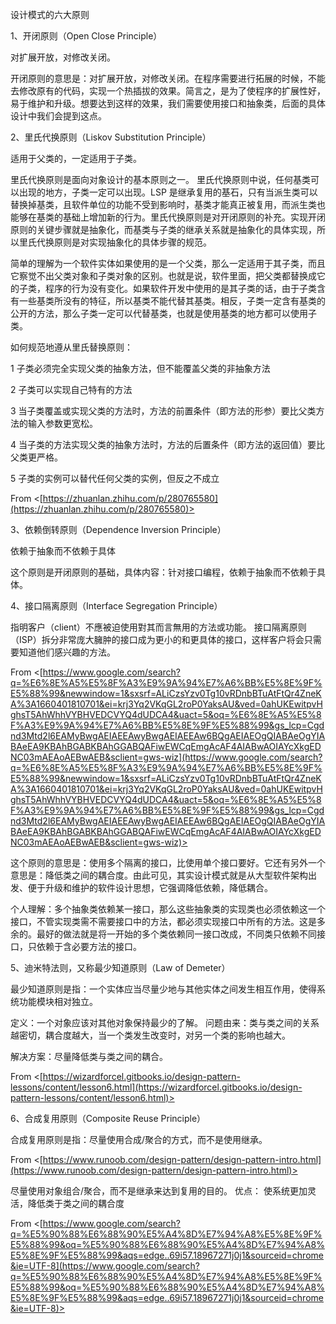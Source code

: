 设计模式的六大原则

1、开闭原则（Open Close Principle）

对扩展开放，对修改关闭。

开闭原则的意思是：对扩展开放，对修改关闭。在程序需要进行拓展的时候，不能去修改原有的代码，实现一个热插拔的效果。简言之，是为了使程序的扩展性好，易于维护和升级。想要达到这样的效果，我们需要使用接口和抽象类，后面的具体设计中我们会提到这点。

2、里氏代换原则（Liskov Substitution Principle）

适用于父类的，一定适用于子类。

里氏代换原则是面向对象设计的基本原则之一。 里氏代换原则中说，任何基类可以出现的地方，子类一定可以出现。LSP 是继承复用的基石，只有当派生类可以替换掉基类，且软件单位的功能不受到影响时，基类才能真正被复用，而派生类也能够在基类的基础上增加新的行为。里氏代换原则是对开闭原则的补充。实现开闭原则的关键步骤就是抽象化，而基类与子类的继承关系就是抽象化的具体实现，所以里氏代换原则是对实现抽象化的具体步骤的规范。

简单的理解为一个软件实体如果使用的是一个父类，那么一定适用于其子类，而且它察觉不出父类对象和子类对象的区别。也就是说，软件里面，把父类都替换成它的子类，程序的行为没有变化。如果软件开发中使用的是其子类的话，由于子类含有一些基类所没有的特征，所以基类不能代替其基类。相反，子类一定含有基类的公开的方法，那么子类一定可以代替基类，也就是使用基类的地方都可以使用子类。

如何规范地遵从里氏替换原则：

1 子类必须完全实现父类的抽象方法，但不能覆盖父类的非抽象方法

2 子类可以实现自己特有的方法

3 当子类覆盖或实现父类的方法时，方法的前置条件（即方法的形参）要比父类方法的输入参数更宽松。

4 当子类的方法实现父类的抽象方法时，方法的后置条件（即方法的返回值）要比父类更严格。

5 子类的实例可以替代任何父类的实例，但反之不成立

From <[https://zhuanlan.zhihu.com/p/280765580](https://zhuanlan.zhihu.com/p/280765580)>



3、依赖倒转原则（Dependence Inversion Principle）

依赖于抽象而不依赖于具体

这个原则是开闭原则的基础，具体内容：针对接口编程，依赖于抽象而不依赖于具体。



4、接口隔离原则（Interface Segregation Principle）

指明客户（client）不應被迫使用對其而言無用的方法或功能。 接口隔离原则（ISP）拆分非常庞大臃肿的接口成为更小的和更具体的接口，这样客户将会只需要知道他们感兴趣的方法。

From <[https://www.google.com/search?q=%E6%8E%A5%E5%8F%A3%E9%9A%94%E7%A6%BB%E5%8E%9F%E5%88%99&newwindow=1&sxsrf=ALiCzsYzv0Tg10vRDnbBTuAtFtQr4ZneKA%3A1660401810701&ei=krj3Yq2VKqGL2roP0YaksAU&ved=0ahUKEwitpvHghsT5AhWhhVYBHVEDCVYQ4dUDCA4&uact=5&oq=%E6%8E%A5%E5%8F%A3%E9%9A%94%E7%A6%BB%E5%8E%9F%E5%88%99&gs_lcp=Cgdnd3Mtd2l6EAMyBwgAEIAEEAwyBwgAEIAEEAw6BQgAEIAEOgQIABAeOgYIABAeEA9KBAhBGABKBAhGGABQAFiwEWCqEmgAcAF4AIABwAOIAYcXkgEDNC03mAEAoAEBwAEB&sclient=gws-wiz](https://www.google.com/search?q=%E6%8E%A5%E5%8F%A3%E9%9A%94%E7%A6%BB%E5%8E%9F%E5%88%99&newwindow=1&sxsrf=ALiCzsYzv0Tg10vRDnbBTuAtFtQr4ZneKA%3A1660401810701&ei=krj3Yq2VKqGL2roP0YaksAU&ved=0ahUKEwitpvHghsT5AhWhhVYBHVEDCVYQ4dUDCA4&uact=5&oq=%E6%8E%A5%E5%8F%A3%E9%9A%94%E7%A6%BB%E5%8E%9F%E5%88%99&gs_lcp=Cgdnd3Mtd2l6EAMyBwgAEIAEEAwyBwgAEIAEEAw6BQgAEIAEOgQIABAeOgYIABAeEA9KBAhBGABKBAhGGABQAFiwEWCqEmgAcAF4AIABwAOIAYcXkgEDNC03mAEAoAEBwAEB&sclient=gws-wiz)>

这个原则的意思是：使用多个隔离的接口，比使用单个接口要好。它还有另外一个意思是：降低类之间的耦合度。由此可见，其实设计模式就是从大型软件架构出发、便于升级和维护的软件设计思想，它强调降低依赖，降低耦合。

个人理解：多个抽象类依赖某一接口，那么这些抽象类的实现类也必须依赖这一个接口，不管实现类需不需要接口中的方法，都必须实现接口中所有的方法。这是多余的。最好的做法就是将一开始的多个类依赖同一接口改成，不同类只依赖不同接口，只依赖于含必要方法的接口。



5、迪米特法则，又称最少知道原则（Law of Demeter）

最少知道原则是指：一个实体应当尽量少地与其他实体之间发生相互作用，使得系统功能模块相对独立。

定义：一个对象应该对其他对象保持最少的了解。 问题由来：类与类之间的关系越密切，耦合度越大，当一个类发生改变时，对另一个类的影响也越大。

解决方案：尽量降低类与类之间的耦合。

From <[https://wizardforcel.gitbooks.io/design-pattern-lessons/content/lesson6.html](https://wizardforcel.gitbooks.io/design-pattern-lessons/content/lesson6.html)>



6、合成复用原则（Composite Reuse Principle）

合成复用原则是指：尽量使用合成/聚合的方式，而不是使用继承。

From <[https://www.runoob.com/design-pattern/design-pattern-intro.html](https://www.runoob.com/design-pattern/design-pattern-intro.html)>

尽量使用对象组合/聚合，而不是继承来达到复用的目的。 优点： 使系统更加灵活，降低类于类之间的耦合度

From <[https://www.google.com/search?q=%E5%90%88%E6%88%90%E5%A4%8D%E7%94%A8%E5%8E%9F%E5%88%99&oq=%E5%90%88%E6%88%90%E5%A4%8D%E7%94%A8%E5%8E%9F%E5%88%99&aqs=edge..69i57.18967271j0j1&sourceid=chrome&ie=UTF-8](https://www.google.com/search?q=%E5%90%88%E6%88%90%E5%A4%8D%E7%94%A8%E5%8E%9F%E5%88%99&oq=%E5%90%88%E6%88%90%E5%A4%8D%E7%94%A8%E5%8E%9F%E5%88%99&aqs=edge..69i57.18967271j0j1&sourceid=chrome&ie=UTF-8)>